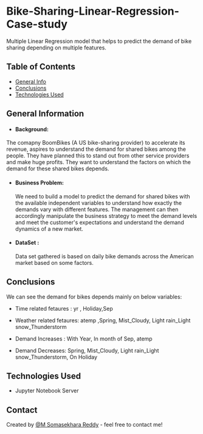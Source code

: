 # Bike-Sharing-Linear-Regression-Case-study
Multiple Linear Regression model that helps to predict the demand of bike sharing depending on multiple features.

## Table of Contents
* [General Info](#general-information)
* [Conclusions](#conclusions)
* [Technologies Used](#technologies-used)
## General Information
- #### Background:
 The comapny BoomBikes (A US bike-sharing provider) to accelerate its revenue, aspires to understand the demand for shared bikes among the people. They have    planned this to stand out from other service providers and make huge profits.
 They want to understand the factors on which the demand for these shared bikes depends.
- #### Business Problem:
  We need to build a model to predict the demand for shared bikes with the available independent variables to understand how exactly the demands vary with       different features. The management can then accordingly manipulate the business strategy to meet the demand levels and meet the customer's expectations and understand the demand dynamics of a new market.  
- #### DataSet :
  Data set gathered is based on daily bike demands across the American market based on some factors.


## Conclusions
We can see the demand for bikes depends mainly on below variables:
- Time related fetaures : yr , Holiday,Sep
- Weather related fetaures: atemp ,Spring, Mist_Cloudy, Light rain_Light snow_Thunderstorm

- Demand Increases :
With Year, In month of Sep, atemp

- Demand Decreases:
Spring, Mist_Cloudy, Light rain_Light snow_Thunderstorm, On Holiday

## Technologies Used
- Jupyter Notebook Server

<!-- As the libraries versions keep on changing, it is recommended to mention the version of library used in this project -->


## Contact
Created by [@M Somasekhara Reddy](https://github.com/Sreddy-51773947) - feel free to contact me!
